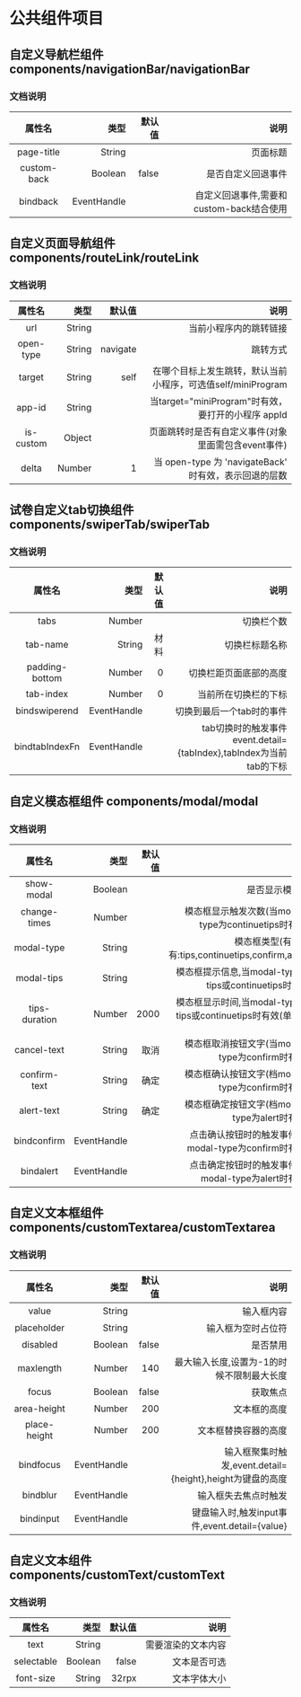 # 公共组件项目
## 自定义导航栏组件        components/navigationBar/navigationBar
### 文档说明
|  属性名        |     类型      |   默认值   |                                      说明     |
|:-------------:|--------------:|-----------:|---------------------------------------------:|
|  page-title   |  String       |            |       页面标题                                |
|  custom-back  |  Boolean      | false      |       是否自定义回退事件                       |
|  bindback     |  EventHandle  |            |       自定义回退事件,需要和custom-back结合使用  | 

## 自定义页面导航组件      components/routeLink/routeLink
### 文档说明
|  属性名     |   类型      |   默认值     |     说明                                                       |
|:----------:|------------:|-------------:|--------------------------------------------------------------:|
|  url        |   String    |              |    当前小程序内的跳转链接                                      |
|  open-type  |   String    |  navigate    |    跳转方式                                                   |
|  target     |   String    |  self        |    在哪个目标上发生跳转，默认当前小程序，可选值self/miniProgram  |
|  app-id     |   String    |              |    当target="miniProgram"时有效，要打开的小程序 appId           |            
|  is-custom  |   Object    |              |   页面跳转时是否有自定义事件(对象里面需包含event事件)             |
|  delta      |   Number    |  1           |   当 open-type 为 'navigateBack' 时有效，表示回退的层数          |


## 试卷自定义tab切换组件   components/swiperTab/swiperTab
### 文档说明
|  属性名          |  类型         |  默认值 |   说明                                                            |
|:---------------:|--------------:|--------:|------------------------------------------------------------------:|
|  tabs            |  Number      |         |   切换栏个数                                                       |
|  tab-name        |  String      |  材料   |   切换栏标题名称                                                    |
|  padding-bottom  |  Number      |  0      |   切换栏距页面底部的高度                                             |
|  tab-index       |  Number      |  0      |   当前所在切换栏的下标                                               |
|  bindswiperend   |  EventHandle |         |   切换到最后一个tab时的事件                                          |
|  bindtabIndexFn  |  EventHandle |         |   tab切换时的触发事件event.detail={tabIndex},tabIndex为当前tab的下标  |




## 自定义模态框组件        components/modal/modal
### 文档说明
|  属性名        | 类型        |   默认值   |     说明                                                          |
|:-------------:|------------:|----------:|------------------------------------------------------------------:|
|  show-modal    | Boolean     |            |    是否显示模态框                                                 |
|  change-times  | Number      |            |    模态框显示触发次数(当modal-type为continuetips时有效)            |
|  modal-type    | String      |            |    模态框类型(有效值有:tips,continuetips,confirm,alert)           |
|  modal-tips    | String      |            |    模态框提示信息,当modal-type为tips或continuetips时有效           |
|  tips-duration | Number      |  2000      |    模态框显示时间,当modal-type为tips或continuetips时有效(单位为ms)  |
|  cancel-text   | String      |  取消      |    模态框取消按钮文字(当modal-type为confirm时有效)                  |
|  confirm-text  | String      |  确定      |    模态框确认按钮文字(档modal-type为confirm时有效)                  |
|  alert-text    | String      |  确定      |    模态框确定按钮文字(档modal-type为alert时有效)                    |
|  bindconfirm   | EventHandle |            |   点击确认按钮时的触发事件(档modal-type为confirm时有效)             |
|  bindalert     | EventHandle |            |   点击确定按钮时的触发事件(档modal-type为alert时有效)               |



## 自定义文本框组件        components/customTextarea/customTextarea
### 文档说明
|  属性名           |    类型        |  默认值   |    说明                                                    |
|:----------------:|---------------:|---------:|-----------------------------------------------------------:|
|  value           |    String      |           |    输入框内容                                              |
|  placeholder     |    String      |           |    输入框为空时占位符                                       |
|  disabled        |    Boolean     |  false    |    是否禁用                                                |
|  maxlength       |    Number      |  140      |    最大输入长度,设置为-1的时候不限制最大长度                  |
|  focus           |    Boolean     |  false    |    获取焦点                                                 |
|  area-height     |    Number      |  200      |    文本框的高度                                             |
|  place-height    |    Number      |  200      |    文本框替换容器的高度                                      |
|  bindfocus       |    EventHandle |           |    输入框聚集时触发,event.detail={height},height为键盘的高度  |
|  bindblur        |    EventHandle |           |    输入框失去焦点时触发                                      |
|  bindinput       |    EventHandle |           |    键盘输入时,触发input事件,event.detail={value}             | 


## 自定义文本组件         components/customText/customText
### 文档说明
|  属性名           |    类型       |  默认值   |    说明                        |
|:----------------:|--------------:|----------:|-------------------------------:|
|  text           |    String      |           |    需要渲染的文本内容            |
|  selectable     |    Boolean     |  false    |    文本是否可选                 |
|  font-size      |    String      |  32rpx    |    文本字体大小                 |